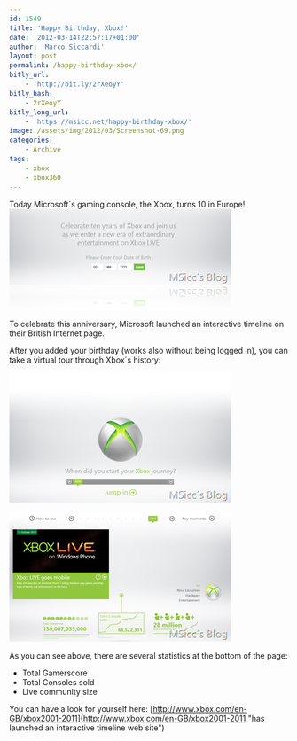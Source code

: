 ```yaml
---
id: 1549
title: 'Happy Birthday, Xbox!'
date: '2012-03-14T22:57:17+01:00'
author: 'Marco Siccardi'
layout: post
permalink: /happy-birthday-xbox/
bitly_url:
    - 'http://bit.ly/2rXeoyY'
bitly_hash:
    - 2rXeoyY
bitly_long_url:
    - 'https://msicc.net/happy-birthday-xbox/'
image: /assets/img/2012/03/Screenshot-69.png
categories:
    - Archive
tags:
    - xbox
    - xbox360
---
```


Today Microsoft´s gaming console, the Xbox, turns 10 in Europe!  
[![Screenshot (68)](/assets/img/2012/03/Screenshot-68.png "Screenshot (68)")](/assets/img/2012/03/Screenshot-68.png)

To celebrate this anniversary, Microsoft launched an interactive timeline on their British Internet page.

After you added your birthday (works also without being logged in), you can take a virtual tour through Xbox´s history:

[![Screenshot (69)](/assets/img/2012/03/Screenshot-69.png "Screenshot (69)")](/assets/img/2012/03/Screenshot-69.png)

[![Screenshot (70)](/assets/img/2012/03/Screenshot-70.png "Screenshot (70)")](/assets/img/2012/03/Screenshot-70.png)

As you can see above, there are several statistics at the bottom of the page:

- Total Gamerscore
- Total Consoles sold
- Live community size

You can have a look for yourself here: [http://www.xbox.com/en-GB/xbox2001-2011](http://www.xbox.com/en-GB/xbox2001-2011 "has launched an interactive timeline web site")